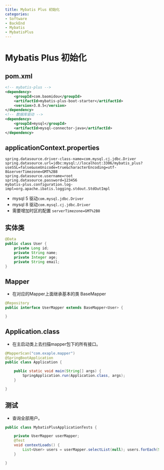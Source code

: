 ```yaml
---
title: Mybatis Plus 初始化
categories:
- Software
- BackEnd
- Mybatis
- MybatisPlus
---
```

# Mybatis Plus 初始化

## pom.xml

```xml
<!-- mybatis-plus -->
<dependency>
    <groupId>com.baomidou</groupId>
    <artifactId>mybatis-plus-boot-starter</artifactId>
    <version>3.0.5</version>
</dependency>
<!-- 数据库驱动 -->
<dependency>
    <groupId>mysql</groupId>
    <artifactId>mysql-connector-java</artifactId>
</dependency>
```

## applicationContext.properties

```properties
spring.datasource.driver-class-name=com.mysql.cj.jdbc.Driver
spring.datasource.url=jdbc:mysql://localhost:3306/mybatis_plus? useSSL=false&useUnicode=true&characterEncoding=utf-8&serverTimezone=GMT%2B8
spring.datasource.username=root
spring.datasource.password=123456
mybatis-plus.configuration.log-impl=org.apache.ibatis.logging.stdout.StdOutImpl
```

- mysql 5 驱动`com.mysql.jdbc.Driver`
- mysql 8 驱动`com.mysql.cj.jdbc.Driver`
- 需要增加时区的配置 `serverTimezone=GMT%2B8`

## 实体类

```java
@Data
public class User {
    private Long id;
    private String name;
    private Integer age;
    private String email;
}
```

## Mapper

- 在对应的Mapper上面继承基本的类 BaseMapper

```java
@Repository
public interface UserMapper extends BaseMapper<User> {

}
```

## Application.class

- 在主启动类上去扫描mapper包下的所有接口。

```java
@MapperScan("com.exaple.mapper")
@SpringBootApplication
public class Application {

    public static void main(String[] args) {
        SpringApplication.run(Application.class, args);
    }

}
```

## 测试

- 查询全部用户。

```java
public class MybatisPlusApplicationTests {

    private UserMapper userMapper;
    @Test
    void contextLoads() {
        List<User> users = userMapper.selectList(null); users.forEach(System.out::println);
    }

}
```

